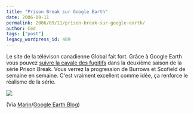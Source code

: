 ```yaml
---
title: "Prison Break sur Google Earth"
date: 2006-09-11
permalink: 2006/09/11/prison-break-sur-google-earth/
author: Ced
tags: ["post"]
legacy_wordpress_id: 489
---
```


Le site de la télévison canadienne Global fait fort. Grâce à Google Earth vous pouvez <a href="http://www.canada.com/globaltv/globalshows/prisonbreak/where.html" hreflang="en">suivre la cavale des fugitifs</a> dans la deuxième saison de la série Prison Break. Vous verrez la progression de Burrows et Scofield de semaine en semaine. C'est vraiment excellent comme idée, ça renforce le réalisme de la série.

[<img src="https://64k.be/wp-content/uploads/2006/cinema/prison-break-google.jpg" />](http://www.canada.com/globaltv/globalshows/prisonbreak/where.html)

<!-- excerpt -->

(Via <a href="http://www.gatellier.be/blog" hreflang="fr">Marin</a>/<a href="http://www.gearthblog.com/blog/archives/2006/09/prison_break_on_goog.html" hreflang="en">Google Earth Blog</a>)
